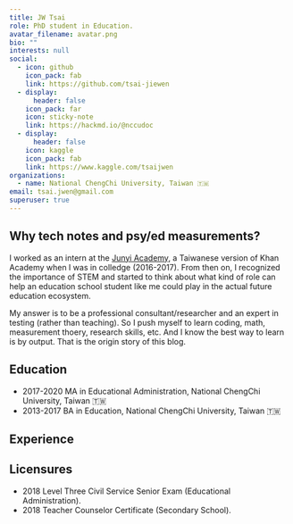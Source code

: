 ```yaml
---
title: JW Tsai
role: PhD student in Education.
avatar_filename: avatar.png
bio: ""
interests: null
social:
  - icon: github
    icon_pack: fab
    link: https://github.com/tsai-jiewen
  - display:
      header: false
    icon_pack: far
    icon: sticky-note
    link: https://hackmd.io/@nccudoc
  - display:
      header: false
    icon: kaggle
    icon_pack: fab
    link: https://www.kaggle.com/tsaijwen
organizations:
  - name: National ChengChi University, Taiwan 🇹🇼
email: tsai.jwen@gmail.com
superuser: true
---
```


## Why tech notes and psy/ed measurements? 

I worked as an intern at the [Junyi Academy](https://www.junyiacademy.org/), a Taiwanese version of Khan Academy when I was in colledge (2016-2017). From then on, I recognized the importance of STEM and started to think about what kind of role can help an education school student like me could play in the actual future education ecosystem. 

My answer is to be a professional consultant/researcher and an expert in testing (rather than teaching). So I push myself to learn coding, math, measurement thoery, research skills, etc. And I know the best way to learn is by output. That is the origin story of this blog. 



## Education
- 2017-2020 MA in Educational Administration, National ChengChi University, Taiwan 🇹🇼
- 2013-2017 BA in Education, National ChengChi University, Taiwan 🇹🇼

## Experience

## Licensures
- 2018 Level Three Civil Service Senior Exam (Educational Administration).
- 2018 Teacher Counselor Certificate (Secondary School).

